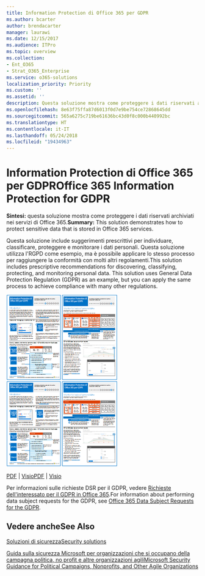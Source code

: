 ```yaml
---
title: Information Protection di Office 365 per GDPR
ms.author: bcarter
author: brendacarter
manager: laurawi
ms.date: 12/15/2017
ms.audience: ITPro
ms.topic: overview
ms.collection:
- Ent_O365
- Strat_O365_Enterprise
ms.service: o365-solutions
localization_priority: Priority
ms.custom: ''
ms.assetid: ''
description: Questa soluzione mostra come proteggere i dati riservati archiviati nei servizi di Office 365.
ms.openlocfilehash: 8e63f75ffa87d6013f0d7e9be754ce72868645dd
ms.sourcegitcommit: 565a6275c719be61636bc43d0f8c000b440992bc
ms.translationtype: HT
ms.contentlocale: it-IT
ms.lasthandoff: 05/24/2018
ms.locfileid: "19434963"
---
```

# <a name="office-365-information-protection-for-gdpr"></a><span data-ttu-id="47006-103">Information Protection di Office 365 per GDPR</span><span class="sxs-lookup"><span data-stu-id="47006-103">Office 365 Information Protection for GDPR</span></span>

 <span data-ttu-id="47006-104">**Sintesi:** questa soluzione mostra come proteggere i dati riservati archiviati nei servizi di Office 365.</span><span class="sxs-lookup"><span data-stu-id="47006-104">**Summary:** This solution demonstrates how to protect sensitive data that is stored in Office 365 services.</span></span>
  
<span data-ttu-id="47006-p101">Questa soluzione include suggerimenti prescrittivi per individuare, classificare, proteggere e monitorare i dati personali. Questa soluzione utilizza l'RGPD come esempio, ma è possibile applicare lo stesso processo per raggiungere la conformità con molti altri regolamenti.</span><span class="sxs-lookup"><span data-stu-id="47006-p101">This solution includes prescriptive recommendations for discovering, classifying, protecting, and monitoring personal data. This solution uses General Data Protection Regulation (GDPR) as an example, but you can apply the same process to achieve compliance with many other regulations.</span></span>

<span data-ttu-id="47006-107">[![Immagine del cursore nel poster di Office 365 Information Protection per GDPR.](images/InfoProtectGDPR_Poster/o365infoprotectforgdpr_thumb.png)](http://download.microsoft.com/download/E/C/D/ECD5A339-EF10-4420-B3A9-99098884D716/MSFT_Cloud_architecture_information%20protection%20for%20GDPR.pdf)</span><span class="sxs-lookup"><span data-stu-id="47006-107">[![Thumb image of the Office 365 Information Protection for GDPR poster.](images/InfoProtectGDPR_Poster/o365infoprotectforgdpr_thumb.png)](http://download.microsoft.com/download/E/C/D/ECD5A339-EF10-4420-B3A9-99098884D716/MSFT_Cloud_architecture_information%20protection%20for%20GDPR.pdf)</span></span>

<span data-ttu-id="47006-108">[PDF](http://download.microsoft.com/download/E/C/D/ECD5A339-EF10-4420-B3A9-99098884D716/MSFT_Cloud_architecture_information%20protection%20for%20GDPR.pdf)  |  [Visio](http://download.microsoft.com/download/E/C/D/ECD5A339-EF10-4420-B3A9-99098884D716/MSFT_Cloud_architecture_information%20protection%20for%20GDPR.vsdx)</span><span class="sxs-lookup"><span data-stu-id="47006-108">[PDF](http://download.microsoft.com/download/E/C/D/ECD5A339-EF10-4420-B3A9-99098884D716/MSFT_Cloud_architecture_information%20protection%20for%20GDPR.pdf)  |  [Visio](http://download.microsoft.com/download/E/C/D/ECD5A339-EF10-4420-B3A9-99098884D716/MSFT_Cloud_architecture_information%20protection%20for%20GDPR.vsdx)</span></span>
  
<span data-ttu-id="47006-109">Per informazioni sulle richieste DSR per il GDPR, vedere [Richieste dell'interessato per il GDPR in Office 365](https://docs.microsoft.com/en-us/microsoft-365/compliance/gdpr-dsr-office365?toc=/microsoft-365/enterprise/toc.json).</span><span class="sxs-lookup"><span data-stu-id="47006-109">For information about performing data subject requests for the GDPR, see [Office 365 Data Subject Requests for the GDPR](https://docs.microsoft.com/en-us/microsoft-365/compliance/gdpr-dsr-office365?toc=/microsoft-365/enterprise/toc.json).</span></span> 

## <a name="see-also"></a><span data-ttu-id="47006-110">Vedere anche</span><span class="sxs-lookup"><span data-stu-id="47006-110">See Also</span></span>

[<span data-ttu-id="47006-111">Soluzioni di sicurezza</span><span class="sxs-lookup"><span data-stu-id="47006-111">Security solutions</span></span>](security-solutions.md)
  
[<span data-ttu-id="47006-112">Guida sulla sicurezza Microsoft per organizzazioni che si occupano della campagna politica, no profit e altre organizzazioni agili</span><span class="sxs-lookup"><span data-stu-id="47006-112">Microsoft Security Guidance for Political Campaigns, Nonprofits, and Other Agile Organizations</span></span>](microsoft-security-guidance-for-political-campaigns-nonprofits-and-other-agile-o.md)





